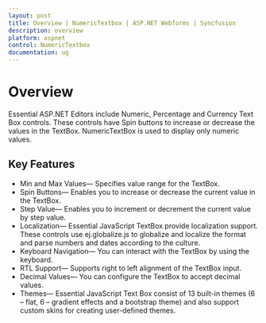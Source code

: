 ```yaml
---
layout: post
title: Overview | NumericTextbox | ASP.NET Webforms | Syncfusion
description: overview
platform: aspnet
control: NumericTextbox
documentation: ug
---
```


# Overview

Essential ASP.NET Editors include Numeric, Percentage and Currency Text Box controls. These controls have Spin buttons to increase or decrease the values in the TextBox. NumericTextBox is used to display only numeric values. 

## Key Features

* Min and Max Values— Specifies value range for the TextBox.
* Spin Buttons— Enables you to increase or decrease the current value in the TextBox.
* Step Value— Enables you to increment or decrement the current value by step value.
* Localization— Essential JavaScript TextBox provide localization support. These controls use ej.globalize.js to globalize and localize the format and parse numbers and dates according to the culture.
* Keyboard Navigation— You can interact with the TextBox by using the keyboard.
* RTL Support— Supports right to left alignment of the TextBox input.
* Decimal Values— You can configure the TextBox to accept decimal values.
* Themes— Essential JavaScript Text Box consist of 13 built-in themes (6 – flat, 6 – gradient effects and a bootstrap theme) and also support custom skins for creating user-defined themes.
